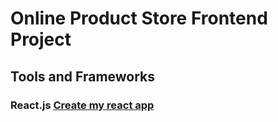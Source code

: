 # Online Product Store Frontend Project
## Tools and Frameworks
### React.js [Create my react app](https://reactjs.org/docs/create-a-new-react-app.html)


